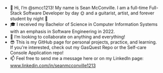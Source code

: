 
- 👋 Hi, I’m @smcc1213! My name is Sean McConville. I am a full-time Full-Stack Software Developer by day 🌞 and a guitarist, artist, and forever student by night 🌛
- 🎓 I received my Bachelor of Science in Computer Information Systems with an emphasis in Software Engineering in 2022.
- 💞️ I’m looking to collaborate on anything and everything!
- 😎 This is my GitHub page for personal projects, practice, and learning. If you're interested, check out my GasQuest Repo or the Self-care Console Application repo! 
- 📫 Feel free to send me a message here or on my LinkedIn page:  www.linkedin.com/in/seanmcconville1213

<!---
smcc1213/smcc1213 is a ✨ special ✨ repository because its `README.md` (this file) appears on your GitHub profile.
You can click the Preview link to take a look at your changes.
--->
